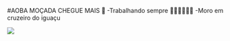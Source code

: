#AOBA MOÇADA CHEGUE MAIS 🤠
-Trabalhando sempre 🧑‍🌾🧑‍🌾🇧🇷
-Moro em cruzeiro do iguaçu 

![](https://tenor.com/pt-BR/view/agro-pop-gif-15074324.gif)




